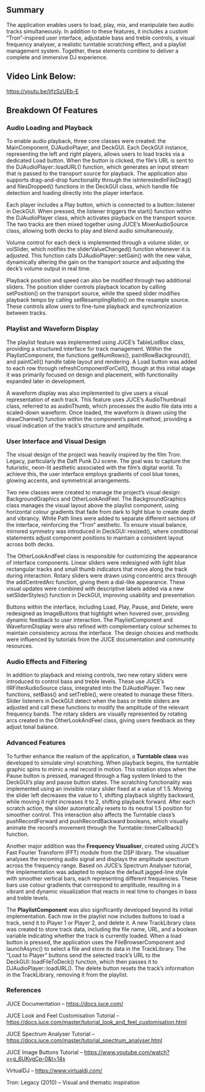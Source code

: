 ## Summary

The application enables users to load, play, mix, and manipulate two audio tracks simultaneously. In addition to these features, it includes a custom “Tron”-inspired user interface, adjustable bass and treble controls, a visual frequency analyser, a realistic turntable scratching effect, and a playlist management system. Together, these elements combine to deliver a complete and immersive DJ experience.

## Video Link Below:
https://youtu.be/IifzSzUEb-E

## Breakdown Of Features

### Audio Loading and Playback

To enable audio playback, three core classes were created: the MainComponent, DJAudioPlayer, and DeckGUI. Each DeckGUI instance, representing the left and right players, allows users to load tracks via a dedicated Load button. When the button is clicked, the file’s URL is sent to the DJAudioPlayer::loadURL() function, which generates an input stream that is passed to the transport source for playback. The application also supports drag-and-drop functionality through the isInterestedInFileDrag() and filesDropped() functions in the DeckGUI class, which handle file detection and loading directly into the player interface.

Each player includes a Play button, which is connected to a button::listener in DeckGUI. When pressed, the listener triggers the start() function within the DJAudioPlayer class, which activates playback on the transport source. The two tracks are then mixed together using JUCE’s MixerAudioSource class, allowing both decks to play and blend audio simultaneously.

Volume control for each deck is implemented through a volume slider, or volSlider, which notifies the sliderValueChanged() function whenever it is adjusted. This function calls DJAudioPlayer::setGain() with the new value, dynamically altering the gain on the transport source and adjusting the deck’s volume output in real time.

Playback position and speed can also be modified through two additional sliders. The position slider controls playback location by calling setPosition() on the transport source, while the speed slider modifies playback tempo by calling setResamplingRatio() on the resample source. These controls allow users to fine-tune playback and synchronization between tracks.

### Playlist and Waveform Display

The playlist feature was implemented using JUCE’s TableListBox class, providing a structured interface for track management. Within the PlaylistComponent, the functions getNumRows(), paintRowBackground(), and paintCell() handle table layout and rendering. A Load button was added to each row through refreshComponentForCell(), though at this initial stage it was primarily focused on design and placement, with functionality expanded later in development.

A waveform display was also implemented to give users a visual representation of each track. This feature uses JUCE’s AudioThumbnail class, referred to as audioThumb, which processes the audio file data into a scaled-down waveform. Once loaded, the waveform is drawn using the drawChannel() function within the component’s paint method, providing a visual indication of the track’s structure and amplitude.

### User Interface and Visual Design

The visual design of the project was heavily inspired by the film Tron: Legacy, particularly the Daft Punk DJ scene. The goal was to capture the futuristic, neon-lit aesthetic associated with the film’s digital world. To achieve this, the user interface employs gradients of cool blue tones, glowing accents, and symmetrical arrangements.

Two new classes were created to manage the project’s visual design: BackgroundGraphics and OtherLookAndFeel. The BackgroundGraphics class manages the visual layout above the playlist component, using horizontal colour gradients that fade from dark to light blue to create depth and vibrancy. White Path lines were added to separate different sections of the interface, reinforcing the “Tron” aesthetic. To ensure visual balance, mirrored symmetry was introduced in DeckGUI::resized(), where conditional statements adjust component positions to maintain a consistent layout across both decks.

The OtherLookAndFeel class is responsible for customizing the appearance of interface components. Linear sliders were redesigned with light blue rectangular tracks and small thumb indicators that move along the track during interaction. Rotary sliders were drawn using concentric arcs through the addCentredArc function, giving them a dial-like appearance. These visual updates were combined with descriptive labels added via a new setSliderStyles() function in DeckGUI, improving usability and presentation.

Buttons within the interface, including Load, Play, Pause, and Delete, were redesigned as ImageButtons that highlight when hovered over, providing dynamic feedback to user interaction. The PlaylistComponent and WaveformDisplay were also refined with complementary colour schemes to maintain consistency across the interface. The design choices and methods were influenced by tutorials from the JUCE documentation and community resources.

### Audio Effects and Filtering

In addition to playback and mixing controls, two new rotary sliders were introduced to control bass and treble levels. These use JUCE’s IIRFilterAudioSource class, integrated into the DJAudioPlayer. Two new functions, setBass() and setTreble(), were created to manage these filters. Slider listeners in DeckGUI detect when the bass or treble sliders are adjusted and call these functions to modify the amplitude of the relevant frequency bands. The rotary sliders are visually represented by rotating arcs created in the OtherLookAndFeel class, giving users feedback as they adjust tonal balance.

### Advanced Features

To further enhance the realism of the application, a **Turntable class** was developed to simulate vinyl scratching. When playback begins, the turntable graphic spins to mimic a real record in motion. This rotation stops when the Pause button is pressed, managed through a flag system linked to the DeckGUI’s play and pause button states. The scratching functionality was implemented using an invisible rotary slider fixed at a value of 1.5. Moving the slider left decreases the value to 1, shifting playback slightly backward, while moving it right increases it to 2, shifting playback forward. After each scratch action, the slider automatically resets to its neutral 1.5 position for smoother control. This interaction also affects the Turntable class’s pushRecordForward and pushRecordBackward booleans, which visually animate the record’s movement through the Turntable::timerCallback() function.

Another major addition was the **Frequency Visualiser**, created using JUCE’s Fast Fourier Transform (FFT) module from the DSP library. The visualiser analyses the incoming audio signal and displays the amplitude spectrum across the frequency range. Based on JUCE’s Spectrum Analyser tutorial, the implementation was adapted to replace the default jagged-line style with smoother vertical bars, each representing different frequencies. These bars use colour gradients that correspond to amplitude, resulting in a vibrant and dynamic visualization that reacts in real time to changes in bass and treble levels.

The **PlaylistComponent** was also significantly developed beyond its initial implementation. Each row in the playlist now includes buttons to load a track, send it to Player 1 or Player 2, and delete it. A new TrackLibrary class was created to store track data, including the file name, URL, and a boolean variable indicating whether the track is currently loaded. When a load button is pressed, the application uses the FileBrowserComponent and launchAsync() to select a file and store its data in the TrackLibrary. The “Load to Player” buttons send the selected track’s URL to the DeckGUI::loadFileToDeck() function, which then passes it to DJAudioPlayer::loadURL(). The delete button resets the track’s information in the TrackLibrary, removing it from the playlist.


### References

JUCE Documentation – https://docs.juce.com/

JUCE Look and Feel Customisation Tutorial – https://docs.juce.com/master/tutorial_look_and_feel_customisation.html

JUCE Spectrum Analyser Tutorial – https://docs.juce.com/master/tutorial_spectrum_analyser.html

JUCE Image Buttons Tutorial – https://www.youtube.com/watch?v=g_6UKygCp-0&t=14s

VirtualDJ – https://www.virtualdj.com/

Tron: Legacy (2010) – Visual and thematic inspiration
